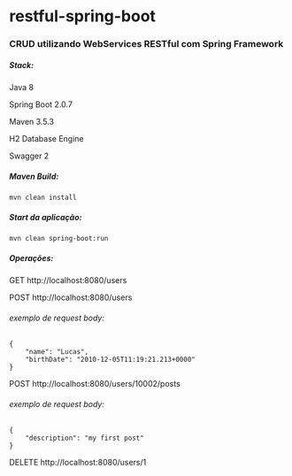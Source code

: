 # restful-spring-boot

### CRUD utilizando WebServices RESTful com Spring Framework

##### Stack: 

Java 8

Spring Boot 2.0.7

Maven 3.5.3

H2 Database Engine

Swagger 2

##### Maven Build:
```
mvn clean install
```
##### Start da aplicação:
```
mvn clean spring-boot:run
```
##### Operações:

GET http://localhost:8080/users

POST http://localhost:8080/users

###### exemplo de request body:
```
{
    "name": "Lucas",
    "birthDate": "2010-12-05T11:19:21.213+0000"
}
```

POST http://localhost:8080/users/10002/posts

###### exemplo de request body:
```
{
    "description": "my first post"
}
```

DELETE http://localhost:8080/users/1
